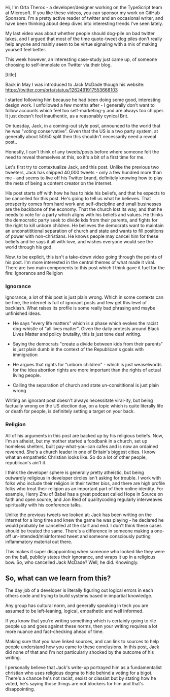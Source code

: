 Hi, I'm Orta Therox - a developer/designer working on the TypeScript team at Microsoft. If you like these videos, you can sponsor my work on GitHub Sponsors. I'm a pretty active reader of twitter and an occasional writer, and have been thinking about deep dives into interesting trends I've seen lately.

My last video was about whether people should dog-pile on bad twitter takes, and I argued that most of the time quote-tweet dog piles don't really help anyone and mainly seem to be virtue signaling with a mix of making yourself feel better. 

This week however, an interesting case-study just came up, of someone choosing to self-immolate on Twitter via their blog.

[title]

Back in May I was introduced to Jack McDade though his website: https://twitter.com/orta/status/1262491917553668103

I started following him because he had been doing some good, interesting design work. I unfollowed a few months after - I generally don't want to follow accounts which feel too self-marketing-y and are always too chipper. It just doesn't feel inauthentic, as a reasonably cynical Brit. 

On tuesday, Jack, in a coming-out style post, announced to the world that he was "voting conservative". Given that the US is a two party system, at generally about 50/50 split then this shouldn't necessarily need a reveal post..

Honestly, I can't think of any tweets/posts before where someone felt the need to reveal themselves at this, so it's a bit of a first time for me. 

Let's first try to contextualize Jack, and this post. Unlike the previous two tweeters, Jack has shipped 40,000 tweets - only a few hundred more than me - and seems to live off his Twitter brand, definitely knowing how to play the meta of being a content creator on the internet.

His post starts off with how he has to hide his beliefs, and that he expects to be cancelled for this post. He's going to tell us what he believes. That prosperity comes from hard work and self-discipline and small businesses are the backbone of the economy. That the church lost its way, and that he needs to vote for a party which aligns with his beliefs and values. He thinks the democratic party seek to divide kds from their parents, and fights for the right to kill unborn children. He believes the democrats want to maintain an unconstititional separation of church and state and wants to fill positions of power with non-christians. He knows people may cancel him for these beliefs and he says it all with love, and wishes everyone would see the world through his god. 

Now, to be explicit, this isn't a take-down video going through the points of his post. I'm more interested in the central themes of what made it viral. There are two main components to this post which I think gave it fuel for the fire: Ignorance and Religion

### Ignorance

Ignorance, a lot of this post is just plain wrong. Which in some contexts can be fine, the internet is full of ignorant posts and few get this level of backlash.  What raises its profile is some really bad phrasing and maybe unfinished ideas.
 
  - He says "every life matters" which is a phase which evokes the racist dog-whistle of "all lives matter". Given the daily protests around Black Lives Matter and policy brutality, this is just tone deaf writing.

  - Saying the democrats "create a divide between kids from their parents" is just plain dumb in the context of the Republican's goals with immigration
 
 - He argues that rights for "unborn children" - which is just weaselwords for the idea abortion rights are more important than the rights of actual living people.

 - Calling the separation of church and state un-consititional is just plain wrong

Writing an ignorant post doesn't always necessitate viral-ity, but being factually wrong on the US election day, on a topic which is quite literally life or death for people, is definitely setting a target on your back.

### Religion

All of his arguments in this post are backed up by his religious beliefs. Now, I'm an atheist, but my mother started a foodbank in a church, set up homeless shelters, built pay-what-you-can cafes and is now an ordained reverend. She's a church leader in one of Britain's biggest cities. I know what an empathetic Christian looks like. So do a lot of other people, republican's ain't it.

I think the developer sphere is generally pretty atheistic, but being outwardly religious in developer circles isn't asking for trouble. I work with folks who include their religion in their twitter bios, and there are high profile folks who treat their religion as an important part of their online identity. For example, Henry Zhu of Babel has a great podcast called Hope in Source on faith and open source, and Jon Reid of qualitycoding regularly interweaves spirituality with his conference talks.

Unlike the previous tweets we looked at: Jack has been writing on the internet for a long time and knew the game he was playing - he declared he would probably be cancelled at the start and end. I don't think these cases should be treated the same. There's a difference in someone making a one-off un-intended/misinformed tweet and someone consciously putting inflammatory material out there.

This makes it super disappointing when someone who looked like they were on the ball, publicly states their ignorance, and wraps it up in a religious bow.  So, who cancelled Jack McDade? Well, he did. Knowingly.

## So, what can we learn from this? 

The day job of a developer is literally figuring out logical errors in each others code and trying to build systems based in impartial knowledge.

Any group has cultural norm, and generally speaking in tech you are assumed to be left-leaning, logical, empathetic and well informed. 

If you know that you're writing something which is certainly going to rile people up and goes against these norms, then your writing requires a lot more nuance and fact-checking ahead of time. 

Making sure that you have linked sources, and can link to sources to help people understand how you came to these conclusions. In this post, Jack did none of that and I'm not particularly shocked by the outcome of his writing.

I personally believe that Jack's write-up portrayed him as a fundamentalist christian who uses religious dogma to hide behind a voting for a bigot. There's a chance he's not racist, sexist or classist but by stating how he voted, he's saying those things are not blockers for him and that's disappointing.
